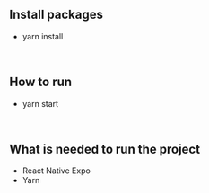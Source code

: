 ## Install packages
- yarn install

<br />

## How to run
- yarn start

<br />

## What is needed to run the project
- React Native Expo
- Yarn
